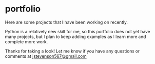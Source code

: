 # portfolio

Here are some projects that I have been working on recently. 

Python is a relatively new skill for me, so this portfolio does not yet have many projects, but I plan to keep adding examples as I learn more and complete more work.

Thanks for taking a look! Let me know if you have any questions or comments at jstevenson567@gmail.com

